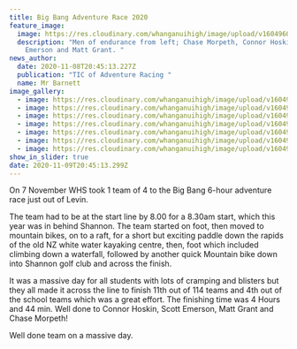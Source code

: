 ```yaml
---
title: Big Bang Adventure Race 2020
feature_image:
  image: https://res.cloudinary.com/whanganuihigh/image/upload/v1604960787/News/Big%20Bang%20Adventure%20Race%202020/20201107_104853.jpg
  description: "Men of endurance from left; Chase Morpeth, Connor Hoskin, Scott
    Emerson and Matt Grant. "
news_author:
  date: 2020-11-08T20:45:13.227Z
  publication: "TIC of Adventure Racing "
  name: Mr Barnett
image_gallery:
  - image: https://res.cloudinary.com/whanganuihigh/image/upload/v1604969097/News/Big%20Bang%20Adventure%20Race%202020/1.20201107_082657.jpg
  - image: https://res.cloudinary.com/whanganuihigh/image/upload/v1604969115/News/Big%20Bang%20Adventure%20Race%202020/2.20201107_104608.jpg
  - image: https://res.cloudinary.com/whanganuihigh/image/upload/v1604969142/News/Big%20Bang%20Adventure%20Race%202020/3.20201107_105528.jpg
  - image: https://res.cloudinary.com/whanganuihigh/image/upload/v1604969164/News/Big%20Bang%20Adventure%20Race%202020/4.20201107_124410.jpg
  - image: https://res.cloudinary.com/whanganuihigh/image/upload/v1604969182/News/Big%20Bang%20Adventure%20Race%202020/5.20201107_132054.jpg
  - image: https://res.cloudinary.com/whanganuihigh/image/upload/v1604969200/News/Big%20Bang%20Adventure%20Race%202020/7.20201107_135135.jpg
  - image: https://res.cloudinary.com/whanganuihigh/image/upload/v1604969226/News/Big%20Bang%20Adventure%20Race%202020/8.20201107_121223.jpg
show_in_slider: true
date: 2020-11-09T20:45:13.299Z
---
```

On 7 November WHS took 1 team of 4 to the Big Bang 6-hour adventure race just out of Levin. 

The team had to be at the start line by 8.00 for a 8.30am start, which this year was in behind Shannon. The team started on foot, then moved to mountain bikes, on to a raft, for a short but exciting paddle down the rapids of the old NZ white water kayaking centre, then, foot which included climbing down a waterfall, followed by another quick Mountain bike down into Shannon golf club and across the finish. 

It was a massive day for all students with lots of cramping and blisters but they all made it across the line to finish 11th out of 114 teams and 4th out of the school teams which was a great effort. The finishing time was 4 Hours and 44 min. Well done to Connor Hoskin, Scott Emerson, Matt Grant and Chase Morpeth! 

Well done team on a massive day. 



